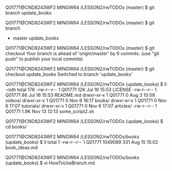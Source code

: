 Q01771@CND8243WF2 MINGW64 /LESSON2/rwTODOs (master)
$ git branch update_books

Q01771@CND8243WF2 MINGW64 /LESSON2/rwTODOs (master)
$ git branch
* master
  update_books

Q01771@CND8243WF2 MINGW64 /LESSON2/rwTODOs (master)
$ git checkout
Your branch is ahead of 'origin/master' by 6 commits.
  (use "git push" to publish your local commits)

Q01771@CND8243WF2 MINGW64 /LESSON2/rwTODOs (master)
$ git checkout update_books
Switched to branch 'update_books'

Q01771@CND8243WF2 MINGW64 /LESSON2/rwTODOs (update_books)
$ ll -roth
total 17K
-rw-r--r-- 1 Q01771  12K Jul 16 15:53 LICENSE
-rw-r--r-- 1 Q01771   86 Jul 16 15:53 README.md
drwxr-xr-x 1 Q01771    0 Aug  3 10:58 videos/
drwxr-xr-x 1 Q01771    0 Nov  6 16:17 books/
drwxr-xr-x 1 Q01771    0 Nov  6 17:07 tutorials/
drwxr-xr-x 1 Q01771    0 Nov  6 17:07 articles/
-rw-r--r-- 1 Q01771 1.9K Nov 13 12:13 some_script2.sh

Q01771@CND8243WF2 MINGW64 /LESSON2/rwTODOs (update_books)
$ cd books/

Q01771@CND8243WF2 MINGW64 /LESSON2/rwTODOs/books (update_books)
$ ll
total 1
-rw-r--r-- 1 Q01771 1049089 331 Aug 15 15:02 book_ideas.md

Q01771@CND8243WF2 MINGW64 /LESSON2/rwTODOs/books (update_books)
$ vi HowToUseBranch.md

